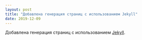 ```yaml
---
layout: post
title: "Добавлена генерация страниц с использованием Jekyll"
date: 2019-12-09
---
```


Добавлена генерация страниц с использованием [Jekyll](http://jekyllrb.com).
